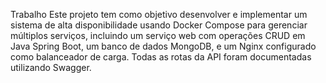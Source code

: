 Trabalho
Este projeto tem como objetivo desenvolver e implementar um sistema de alta disponibilidade usando Docker Compose para gerenciar múltiplos serviços, incluindo um serviço web com operações CRUD em Java Spring Boot, um banco de dados MongoDB, e um Nginx configurado como balanceador de carga. Todas as rotas da API foram documentadas utilizando Swagger.
